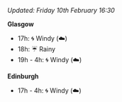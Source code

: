 *Updated: Friday 10th February 16:30*

**Glasgow**

* 17h: :cyclone: Windy (:cloud:)
* 18h: :umbrella: Rainy
* 19h - 4h: :cyclone: Windy (:cloud:)

**Edinburgh**

* 17h - 4h: :cyclone: Windy (:cloud:)
